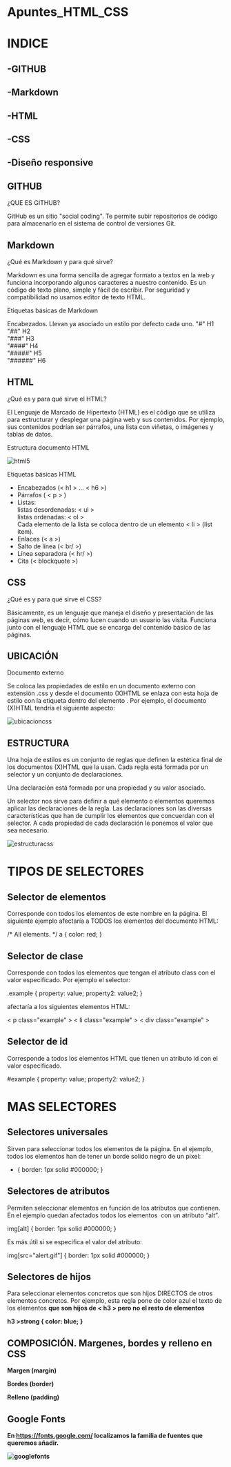 # Apuntes_HTML_CSS  


# INDICE  
## -GITHUB  
## -Markdown  
## -HTML  
## -CSS  
## -Diseño responsive  

## GITHUB
¿QUE ES GITHUB?

GitHub es un sitio "social coding". Te permite subir repositorios de código para almacenarlo en el sistema de control de versiones Git.

## Markdown
¿Qué es Markdown y para qué sirve?

Markdown es una forma sencilla de agregar formato a textos en la web y funciona incorporando algunos caracteres a nuestro contenido. Es un código de texto plano, simple y fácil de escribir. Por seguridad y compatibilidad no usamos editor de texto HTML.

Etiquetas básicas de Markdown

Encabezados. Llevan ya asociado un estilo por defecto cada uno.
"#" H1  
"##" H2  
"###" H3  
"####" H4  
"#####" H5  
"######" H6  

## HTML
¿Qué es y para qué sirve el HTML?

El Lenguaje de Marcado de Hipertexto (HTML) es el código que se utiliza para estructurar y desplegar una página web y sus contenidos. Por ejemplo, sus contenidos podrían ser párrafos, una lista con viñetas, o imágenes y tablas de datos.

Estructura documento HTML

![html5](html5.png)

Etiquetas básicas HTML

- Encabezados (< h1 > ... < h6 >) 
- Párrafos ( < p > )  
 - Listas:   
  listas desordenadas: < ul >  
  listas ordenadas: < ol >    
 Cada elemento de la lista se coloca dentro de un elemento < li > (list item).  
- Enlaces (< a >)  
- Salto de línea (< br/ >)   
- Línea separadora (< hr/ >)    
- Cita (< blockquote >)  
  
## CSS

¿Qué es y para qué sirve el CSS?
  
Básicamente, es un lenguaje que maneja el diseño y presentación de las páginas web, es decir, cómo lucen cuando un usuario las visita. Funciona junto con el lenguaje HTML que se encarga del contenido básico de las páginas.
  
## UBICACIÓN
  
Documento externo

Se coloca las propiedades de estilo en un documento externo con extensión .css y desde el documento (X)HTML se enlaza con esta hoja de estilo con la etiqueta <link> dentro del elemento <head>. Por ejemplo, el documento (X)HTML tendría el siguiente aspecto:
  
![ubicacioncss](ubicacioncss.png)
  
## ESTRUCTURA

Una hoja de estilos es un conjunto de reglas que definen la estética final de los documentos (X)HTML que la usan. Cada regla está formada por un selector y un conjunto de declaraciones.

Una declaración está formada por una propiedad y su valor asociado.

Un selector nos sirve para definir a qué elemento o elementos queremos aplicar las declaraciones de la regla. Las declaraciones son las diversas características que han de cumplir los elementos que concuerdan con el selector. A cada propiedad de cada declaración le ponemos el valor que sea necesario.

![estructuracss](estructuracss.png)
  
# TIPOS DE SELECTORES

  ## Selector de elementos
 
 Corresponde con todos los elementos de este nombre en la página. El siguiente ejemplo afectaría a TODOS los elementos <a> del documento HTML:
  
 
/* All <a> elements. */
a {
   color: red;
}


  ## Selector de clase
 
 Corresponde con todos los elementos que tengan el atributo class con el valor especificado. Por ejemplo el selector:

.example {
   property: value;
   property2: value2;
}

afectaría a los siguientes elementos HTML:  

< p class="example" >
< li class="example" >
< div class="example" >


  ## Selector de id
 
 Corresponde a todos los elementos HTML que tienen un atributo id con el valor especificado.
  
 
#example {
   property: value;
   property2: value2;
}


# MAS SELECTORES
  
  ## Selectores universales
 
 Sirven para seleccionar todos los elementos de la página. En el  ejemplo, todos los elementos han de tener un borde solido negro de un pixel:

   * {
         border: 1px solid #000000;
   }

  
  ## Selectores de atributos
 
 Permiten seleccionar elementos en función de los atributos que contienen. En el ejemplo quedan afectados todos los elementos <img> con un atributo “alt”.
   
   img[alt] {
      border: 1px solid #000000;
   }

Es más útil si se especifica el valor del atributo:


   img[src="alert.gif"] {
      border: 1px solid #000000;
   }


  
  ## Selectores de hijos
 
 Para seleccionar elementos concretos que son hijos DIRECTOS de otros elementos concretos. Por ejemplo, esta regla pone de color azul el texto de los elementos <strong> que son hijos de < h3 > pero no el resto de elementos <strong>  

   h3 >strong {
      color: blue;
   }


  
## COMPOSICIÓN. Margenes, bordes y relleno en CSS
  
  Margen (margin)
  
  Bordes (border)
  
  Relleno (padding)
  
  
## Google Fonts
 
 En https://fonts.google.com/ localizamos la familia de fuentes que queremos añadir.
 
 ![googlefonts](googlefonts.png)
